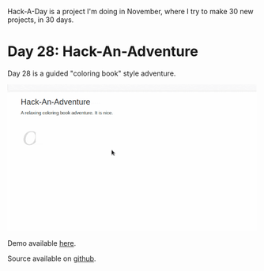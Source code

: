 Hack-A-Day is a project I'm doing in November, where I try to make 30 new projects, in 30 days.

# Day 28: Hack-An-Adventure

Day 28 is a guided "coloring book" style adventure.

[![Screenshot](screenshot.gif)](https://tilde.za3k.com/hackaday/adventure)

Demo available [here](https://tilde.za3k.com/hackaday/adventure).

Source available on [github](https://github.com/za3k/day28_adventure).
